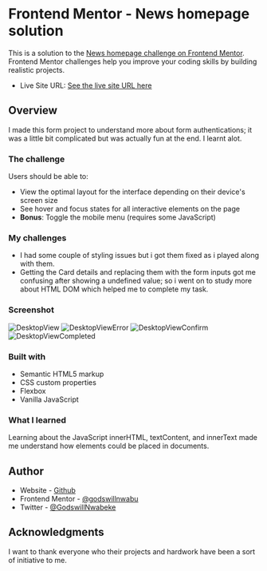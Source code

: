 # Frontend Mentor - News homepage solution

This is a solution to the [News homepage challenge on Frontend Mentor](https://www.frontendmentor.io/challenges/news-homepage-H6SWTa1MFl). Frontend Mentor challenges help you improve your coding skills by building realistic projects. 

- Live Site URL: [See the live site URL here](https://godswillnwabu.github.io/frontendmentor-challenge-cardForm/)

## Overview

I made this form project to understand more about form authentications; it was a little bit complicated but was actually fun at the end. I learnt alot.

### The challenge

Users should be able to:

- View the optimal layout for the interface depending on their device's screen size
- See hover and focus states for all interactive elements on the page
- **Bonus**: Toggle the mobile menu (requires some JavaScript)

### My challenges
* I had some couple of styling issues but i got them fixed as i played along with them.
* Getting the Card details and replacing them with the form inputs got me confusing after showing a undefined value; so i went on to study more about HTML DOM which helped me to complete my task.

### Screenshot
![DesktopView](https://github.com/godswillnwabu/https-github.com-godswillnwabu-frontendmentor-challenge-cardForm/assets/112035653/9f7cac75-d89f-4449-9d46-90223537f6c3)
![DesktopViewError](https://github.com/godswillnwabu/https-github.com-godswillnwabu-frontendmentor-challenge-cardForm/assets/112035653/1bf7313a-5b51-4029-884c-fd9815e5def5)
![DesktopViewConfirm](https://github.com/godswillnwabu/https-github.com-godswillnwabu-frontendmentor-challenge-cardForm/assets/112035653/28105187-b555-4783-8988-70fab5ef7fbf)
![DesktopViewCompleted](https://github.com/godswillnwabu/https-github.com-godswillnwabu-frontendmentor-challenge-cardForm/assets/112035653/43b1a5c5-151e-481c-b354-8de1a3729326)

### Built with

- Semantic HTML5 markup
- CSS custom properties
- Flexbox
- Vanilla JavaScript

### What I learned

Learning about the JavaScript innerHTML, textContent, and innerText made me understand how elements could be placed in documents. 

## Author

- Website - [Github](https://github.com/godswillnwabu)
- Frontend Mentor - [@godswillnwabu](https://www.frontendmentor.io/profile/godswillnwabu)
- Twitter - [@GodswillNwabeke](https://www.twitter.com/GodswillNwabeke)


## Acknowledgments

I want to thank everyone who their projects and hardwork have been a sort of initiative to me.

